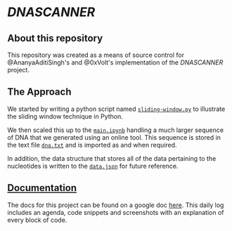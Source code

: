 # *DNASCANNER*

## About this repository
This repository was created as a means of source control for @AnanyaAditiSingh's and @0xVolt's implementation of the *DNASCANNER* project.

## The Approach
We started by writing a python script named [`sliding-window.py`](sliding-window.py) to illustrate the sliding window technique in Python. 

We then scaled this up to the [`main.ipynb`](main.ipynb) handling a much larger sequence of DNA that we generated using an online tool. This sequence is stored in the text file [`dna.txt`](dna.txt) and is imported as and when required. 

In addition, the data structure that stores all of the data pertaining to the nucleotides is written to the [`data.json`](data.json) for future reference. 

## [Documentation](https://docs.google.com/document/d/1FSGJLPnqawFmHsPHzkaaJ6Ot7dEjJXHIUfWuVUgztYc/edit?usp=sharing)
The docs for this project can be found on a google doc [here](https://docs.google.com/document/d/1FSGJLPnqawFmHsPHzkaaJ6Ot7dEjJXHIUfWuVUgztYc/edit?usp=sharing). This daily log includes an agenda, code snippets and screenshots with an explanation of every block of code.
